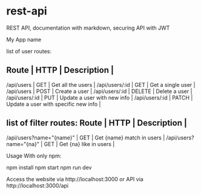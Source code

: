 # rest-api
REST API, documentation with markdown, securing API with JWT

My App name

list of user routes:

Route           |     HTTP     |            Description               |
-----------------------------------------------------------------------
/api/users      |     GET      | Get all the users                    |
/api/users/:id  |     GET      | Get a single user                    |
/api/users      |     POST     | Create a user                        |
/api/users/:id  |     DELETE   | Delete a user                        |
/api/users/:id  |     PUT      | Update a user with new info          |
/api/users/:id  |     PATCH    | Update a user with specific new info |


list of filter routes:
Route                     |     HTTP     |            Description               |
---------------------------------------------------------------------------------
/api/users?name="{name}"  |     GET      | Get {name} match in users            |
/api/users?name="{na}"    |     GET      | Get {na} like in users               |

Usage
With only npm:

npm install
npm start
npm run dev

Access the website via http://localhost:3000 or API via http://localhost:3000/api
